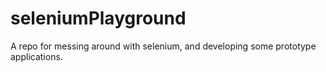 # seleniumPlayground
A repo for messing around with selenium, and developing some prototype applications.
